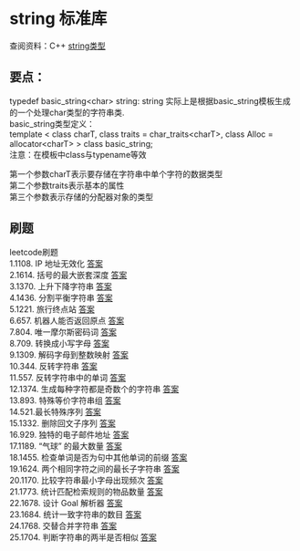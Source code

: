 
# string 标准库

查阅资料：C++ [string类型](http://www.cplusplus.com/reference/string/string/)

## 要点：
typedef basic_string\<char\> string: string 实际上是根据basic_string模板生成的一个处理char类型的字符串类.  
basic_string类型定义：  
template \< class charT,  class traits = char_traits\<charT\>, class Alloc = allocator\<charT\>  \> class basic_string;  
注意：在模板中class与typename等效

第一个参数charT表示要存储在字符串中单个字符的数据类型      
第二个参数traits表示基本的属性  
第三个参数表示存储的分配器对象的类型  

## 刷题
leetcode刷题  
1.1108. IP 地址无效化       [答案](chapter001.md)  
2.1614. 括号的最大嵌套深度  [答案](chapter002.md)  
3.1370. 上升下降字符串      [答案](chapter003.md)  
4.1436. 分割平衡字符串      [答案](chapter004.md)  
5.1221. 旅行终点站          [答案](chapter005.md)  
6.657.  机器人能否返回原点 [答案](chapter006.md)  
7.804. 唯一摩尔斯密码词     [答案](chapter007.md)  
8.709. 转换成小写字母       [答案](chapter008.md)   
9.1309. 解码字母到整数映射    [答案](chapter009.md)   
10.344. 反转字符串           [答案](chapter010.md)     
11.557. 反转字符串中的单词   [答案](chapter011.md)   
12.1374. 生成每种字符都是奇数个的字符串  [答案](chapter012.md)   
13.893. 特殊等价字符串组  [答案](chapter013.md)   
14.521.最长特殊序列  [答案](chapter014.md)   
15.1332. 删除回文子序列  [答案](chapter015.md)  
16.929. 独特的电子邮件地址  [答案](chapter016.md)   
17.1189. “气球” 的最大数量  [答案](chapter017.md)   
18.1455. 检查单词是否为句中其他单词的前缀  [答案](chapter018.md)   
19.1624. 两个相同字符之间的最长子字符串  [答案](chapter019.md)   
20.1170. 比较字符串最小字母出现频次 [答案](chapter020.md)   
21.1773. 统计匹配检索规则的物品数量 [答案](chapter021.md)   
22.1678. 设计 Goal 解析器 [答案](chapter022.md)   
23.1684. 统计一致字符串的数目 [答案](chapter023.md)  
24.1768. 交替合并字符串 [答案](chapter024.md)   
25.1704. 判断字符串的两半是否相似 [答案](chapter025.md)     









